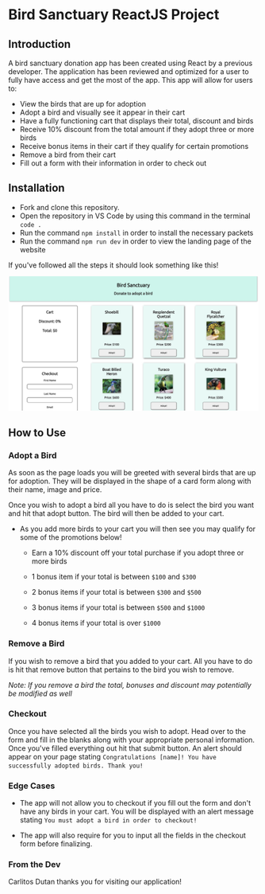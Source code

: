 # Bird Sanctuary ReactJS Project

## Introduction

A bird sanctuary donation app has been created using React by a previous developer. The application has been reviewed and optimized for a user to fully have access and get the most of the app. This app will allow for users to:

- View the birds that are up for adoption
- Adopt a bird and visually see it appear in their cart
- Have a fully functioning cart that displays their total, discount and birds
- Receive 10% discount from the total amount if they adopt three or more birds
- Receive bonus items in their cart if they qualify for certain promotions
- Remove a bird from their cart
- Fill out a form with their information in order to check out

## Installation

- Fork and clone this repository.
- Open the repository in VS Code by using this command in the terminal `code .`
- Run the command `npm install` in order to install the necessary packets
- Run the command `npm run dev` in order to view the landing page of the website

If you've followed all the steps it should look something like this!

![Landing Page](./assets/landingpage.jpeg)

## How to Use

### Adopt a Bird

As soon as the page loads you will be greeted with several birds that are up for adoption. They will be displayed in the shape of a card form along with their name, image and price.

Once you wish to adopt a bird all you have to do is select the bird you want and hit that adopt button. The bird will then be added to your cart.

- As you add more birds to your cart you will then see you may qualify for some of the promotions below!

  - Earn a 10% discount off your total purchase if you adopt three or more birds

  - 1 bonus item if your total is between `$100` and `$300`
  - 2 bonus items if your total is between `$300` and `$500`
  - 3 bonus items if your total is between `$500` and `$1000`
  - 4 bonus items if your total is over `$1000`

### Remove a Bird

If you wish to remove a bird that you added to your cart. All you have to do is hit that remove button that pertains to the bird you wish to remove.

_Note: If you remove a bird the total, bonuses and discount may potentially be modified as well_

### Checkout

Once you have selected all the birds you wish to adopt. Head over to the form and fill in the blanks along with your appropriate personal information. Once you've filled everything out hit that submit button. An alert should appear on your page stating `Congratulations [name]! You have successfully adopted birds. Thank you!`

### Edge Cases

- The app will not allow you to checkout if you fill out the form and don't have any birds in your cart. You will be displayed with an alert message stating `You must adopt a bird in order to checkout!`

- The app will also require for you to input all the fields in the checkout form before finalizing.

### From the Dev

Carlitos Dutan thanks you for visiting our application!
